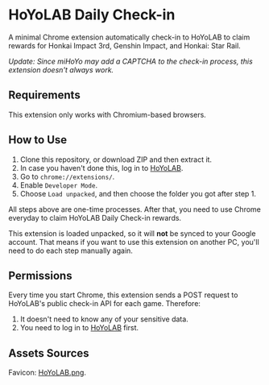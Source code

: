 # HoYoLAB Daily Check-in

A minimal Chrome extension automatically check-in to HoYoLAB to claim rewards for Honkai Impact 3rd, Genshin Impact, and Honkai: Star Rail.

*Update: Since miHoYo may add a CAPTCHA to the check-in process, this extension doesn't always work.*

## Requirements

This extension only works with Chromium-based browsers.

## How to Use

1. Clone this repository, or download ZIP and then extract it.
2. In case you haven't done this, log in to [HoYoLAB](https://www.hoyolab.com/).
3. Go to `chrome://extensions/`.
4. Enable `Developer Mode`.
5. Choose `Load unpacked`, and then choose the folder you got after step 1.

All steps above are one-time processes. After that, you need to use Chrome everyday to claim HoYoLAB Daily Check-in rewards.

This extension is loaded unpacked, so it will **not** be synced to your Google account. That means if you want to use this extension on another PC, you'll need to do each step manually again.

## Permissions

Every time you start Chrome, this extension sends a POST request to HoYoLAB's public check-in API for each game. Therefore:

1. It doesn't need to know any of your sensitive data.
2. You need to log in to [HoYoLAB](https://www.hoyolab.com/) first.

## Assets Sources

Favicon: [HoYoLAB.png](https://genshin-impact.fandom.com/vi/wiki/HoYoLAB?file=HoYoLAB.png).
